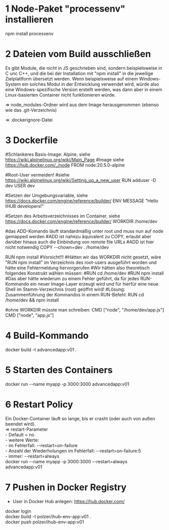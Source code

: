 # 1 Node-Paket "processenv" installieren

npm install processenv


# 2 Dateien vom Build ausschließen

Es gibt Module, die nicht in JS geschrieben sind, sondern beispielsweise in C unc C++, und die bei der 
Installation mit "npm install" in die jeweilige Zielplattform übersetzt werden.
Wenn beispielsweise auf einem Windows-System ein solches Modul in der Entwicklung verwendet wird, würde also eine 
Windows-spezifische Version erstellt werden, was dann aber in einem Linux-basierten Container nicht funktionieren würde.

=> node_modules-Ordner wird aus dem Image herausgenommen (ebenso wie das .git-Verzeichnis) 

=> .dockerignore-Datei 

# 3 Dockerfile 

#Schlankeres Basis-Image: Alpine, siehe https://wiki.alpinelinux.org/wiki/Main_Page 
#Image siehe https://hub.docker.com/_/node 
FROM node:20.5.0-alpine 

#Root-User vermeiden! 
#siehe https://wiki.alpinelinux.org/wiki/Setting_up_a_new_user 
RUN adduser -D dev 
USER dev 

#Setzen der Umgebungsvariable, siehe https://docs.docker.com/engine/reference/builder/ 
ENV MESSAGE "Hello IHUB developers!" 

#Setzen des Arbeitsverzeichnisses im Container, siehe https://docs.docker.com/engine/reference/builder/ 
WORKDIR /home/dev 

#das ADD-Komando läuft standardmäßig unter root und muss nun auf node gemapped werden 
#ADD ist nahezu äquivalent zu COPY, erlaubt aber darüber hinaus auch die Einbindung von remote file URLs 
#ADD ist hier nicht notwendig 
COPY --chown=dev . /home/dev  

RUN npm install 
#Vorsicht!!! 
#Hätten wir das WORKDIR nicht gesetzt, wäre "RUN npm install" im Verzeichnis des root-users ausgeführt worden und hätte eine Fehlermeldung hervorgerufen 
#Wir hätten also theoretisch folgendes Konstrukt wählen müssen: 
#RUN  cd /home/dev 
#RUN  npm install 
#Das aber hätte wiederum zu einem Fehler geführt, da für jedes RUN-Kommando ein neuer Image-Layer erzeugt wird und für hierfür eine neue Shell im  Stamm-Verzeichnis (root) geöffnt wird! 
#Lösung: Zusammenführung der Kommandos in einem RUN-Befehl: RUN  cd /home/dev && npm install   

#ohne WORKDIR müsste man schreiben: CMD ["node", "/home/dev/app.js"]  
CMD ["node", "app.js"]  

# 4 Build-Kommando  
docker build -t advancedapp:v01 .  

# 5 Starten des Containers 
docker run --name myapp -p 3000:3000 advancedapp:v01 

# 6 Restart Policy   
Ein Docker-Container läuft so lange, bis er crasht (oder auch von außen beendet wird).  
=> restart-Parameter  
    - Default = no  
    - weitere Werte:   
        - im Fehlerfall: --restart=on-failure  
        - Anzahl der Wiederholungen im Fehlerfall:  --restart=on-failure:5  
        - immer: --restart=always  
docker run --name myapp -p 3000:3000 --restart=always advancedapp:v01  


# 7 Pushen in Docker Registry  
- User in Docker Hub anlegen: https://hub.docker.com/

docker login  
docker build -t polzer/ihub-env-app:v01 .  
docker push polzer/ihub-env-app:v01  








